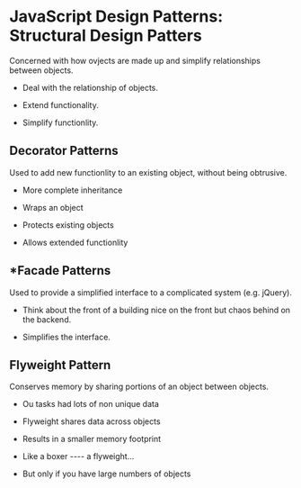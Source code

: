 # **JavaScript Design Patterns: Structural Design Patters**

Concerned with how ovjects are made up and simplify relationships between objects.

- Deal with the relationship of objects.

- Extend functionality.

- Simplify functionlity.

## **Decorator Patterns**

Used to add new functionlity to an existing object, without being obtrusive.

- More complete inheritance

- Wraps an object

- Protects existing objects

- Allows extended functionlity

## ***Facade Patterns**

Used to provide a simplified interface to a complicated system (e.g. jQuery).

- Think about the front of a building nice on the front but chaos behind on the backend.

- Simplifies the interface.

## **Flyweight Pattern**

Conserves memory by sharing portions of an object between objects.

- Ou tasks had lots of non unique data

- Flyweight shares data across objects

- Results in a smaller memory footprint

- Like a boxer ---- a flyweight...

- But only if you have large numbers of objects